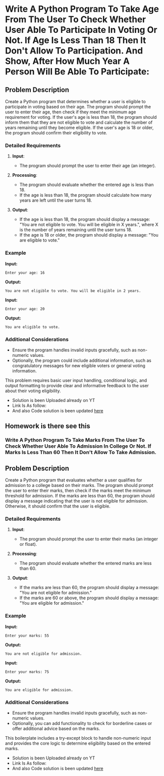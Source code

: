 <!-- Basic/Question1.md -->
# Write A Python Program To Take Age From The User To Check Whether User Able To Participate In Voting Or Not. If Age Is Less Than 18 Then It Don't Allow To Participation. And Show, After How Much Year A Person Will Be Able To Participate:

## Problem Description

Create a Python program that determines whether a user is eligible to participate in voting based on their age. The program should prompt the user to enter their age, then check if they meet the minimum age requirement for voting. If the user's age is less than 18, the program should inform them that they are not eligible to vote and calculate the number of years remaining until they become eligible. If the user's age is 18 or older, the program should confirm their eligibility to vote.

### Detailed Requirements

1. **Input**:
   - The program should prompt the user to enter their age (an integer).

2. **Processing**:
   - The program should evaluate whether the entered age is less than 18.
   - If the age is less than 18, the program should calculate how many years are left until the user turns 18.

3. **Output**:
   - If the age is less than 18, the program should display a message: "You are not eligible to vote. You will be eligible in X years.", where X is the number of years remaining until the user turns 18.
   - If the age is 18 or older, the program should display a message: "You are eligible to vote."

### Example

**Input:**
```
Enter your age: 16
```

**Output:**
```
You are not eligible to vote. You will be eligible in 2 years.
```

**Input:**
```
Enter your age: 20
```

**Output:**
```
You are eligible to vote.
```

### Additional Considerations

- Ensure the program handles invalid inputs gracefully, such as non-numeric values.
- Optionally, the program could include additional information, such as congratulatory messages for new eligible voters or general voting information.

This problem requires basic user input handling, conditional logic, and output formatting to provide clear and informative feedback to the user about their voting eligibility.
<!-- Basic/Solution1.md -->
 - Solution is been Uploaded already on YT 
 - Link Is As follow: 
 - And also Code solution is been updated [here](https://github.com/samonfire-adm/CodeChallangesByRochak/blob/main/Question%20Series/Basic/problem%202/main.py) 



## Homework is there see this 
### Write A Python Program To Take Marks From The User To Check Whether User Able To Admission In College Or Not. If Marks Is Less Than 60 Then It Don't Allow To Take Admission. 


## Problem Description

Create a Python program that evaluates whether a user qualifies for admission to a college based on their marks. The program should prompt the user to enter their marks, then check if the marks meet the minimum threshold for admission. If the marks are less than 60, the program should display a message indicating that the user is not eligible for admission. Otherwise, it should confirm that the user is eligible.

### Detailed Requirements

1. **Input**:
   - The program should prompt the user to enter their marks (an integer or float).

2. **Processing**:
   - The program should evaluate whether the entered marks are less than 60.

3. **Output**:
   - If the marks are less than 60, the program should display a message: "You are not eligible for admission."
   - If the marks are 60 or above, the program should display a message: "You are eligible for admission."

### Example

**Input:**
```
Enter your marks: 55
```

**Output:**
```
You are not eligible for admission.
```

**Input:**
```
Enter your marks: 75
```

**Output:**
```
You are eligible for admission.
```

### Additional Considerations

- Ensure the program handles invalid inputs gracefully, such as non-numeric values.
- Optionally, you can add functionality to check for borderline cases or offer additional advice based on the marks.


This boilerplate includes a try-except block to handle non-numeric input and provides the core logic to determine eligibility based on the entered marks.
<!-- Basic/Solution1.md -->
 - Solution is been Uploaded already on YT 
 - Link Is As follow: 
 - And also Code solution is been updated [here](https://github.com/samonfire-adm/CodeChallangesByRochak/blob/main/Question%20Series/Basic/problem%202/home.py) 